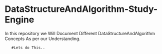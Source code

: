 # DataStructureAndAlgorithm-Study-Engine
In this repository we Will Document Different DataStructureAndAlgorithm Concepts As per our Understanding.

       #Lets do This..
